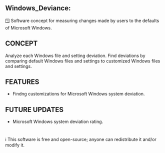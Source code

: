 ## Windows_Deviance:

🪟 Software concept for measuring changes made by users to the defaults of Microsoft Windows.

## CONCEPT

Analyze each Windows file and setting deviation. Find deviations by comparing default Windows files and settings to customized Windows files and settings. 

## FEATURES

- Findng customizations for Microsoft Windows system deviation.

## FUTURE UPDATES

- Microsoft Windows system deviation rating.
#
ℹ️ This software is free and open-source; anyone can redistribute it and/or modify it.
